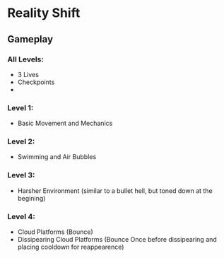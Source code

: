 # Reality Shift
## Gameplay
### All Levels:
 - 3 Lives
 - Checkpoints
 - 
### Level 1:
 - Basic Movement and Mechanics
### Level 2:
 - Swimming and Air Bubbles
### Level 3:
 - Harsher Environment (similar to a bullet hell, but toned down at the begining)
### Level 4:
 - Cloud Platforms (Bounce)
 - Dissipearing Cloud Platforms (Bounce Once before dissipearing and placing cooldown for reappearence)
